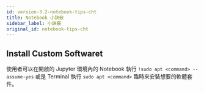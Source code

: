 ```yaml
---
id: version-3.2-notebook-tips-cht
title: Notebook 小訣竅
sidebar_label: 小訣竅
original_id: notebook-tips-cht
---
```



## Install Custom Softwaret

使用者可以在開啟的 Jupyter 環境內的 Notebook 執行 `!sudo apt <command> --assume-yes` 或是 Terminal 執行 `sudo apt <command>` 臨時來安裝想要的軟體套件。

